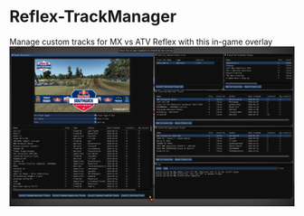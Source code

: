 # Reflex-TrackManager
Manage custom tracks for MX vs ATV Reflex with this in-game overlay
![Screenshot](docs/images/cover.png)
